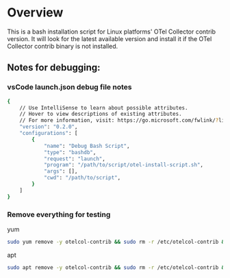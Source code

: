 # Overview

This is a bash installation script for Linux platforms' OTel Collector contrib version. It will look for the latest available version and install it if the OTel Collector contrib binary is not installed.

## Notes for debugging:

### vsCode launch.json debug file notes

```bash
{
    // Use IntelliSense to learn about possible attributes.
    // Hover to view descriptions of existing attributes.
    // For more information, visit: https://go.microsoft.com/fwlink/?linkid=830387
    "version": "0.2.0",
    "configurations": [
        {
            "name": "Debug Bash Script",
            "type": "bashdb",
            "request": "launch",
            "program": "/path/to/script/otel-install-script.sh",
            "args": [],
            "cwd": "/path/to/script",
        }
    ]
}
```

### Remove everything for testing

yum
```bash
sudo yum remove -y otelcol-contrib && sudo rm -r /etc/otelcol-contrib && sudo yum remove -y jq
```

apt
```bash
sudo apt remove -y otelcol-contrib && sudo rm -r /etc/otelcol-contrib && sudo apt remove -y jq 
```
